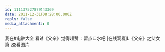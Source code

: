 ```yaml
---
id: 111137527879443369
date: 2011-12-31T08:28:00.000Z
reply: false
media_attachments: 0
---
```


我在#电驴大全 看过《父亲》觉得超赞 ：留点口水吧 [在线观看]L《父亲》之父女篇 ​​​​¡查看图片

